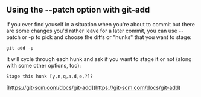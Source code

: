 ## Using the --patch option with git-add

If you ever find youself in a situation when you're about to commit but there are some changes you'd rather leave for a later commit, you can use --patch or -p to pick and choose the diffs or "hunks" that you want to stage:

`git add -p`

It will cycle through each hunk and ask if you want to stage it or not (along with some other options, too):
```
Stage this hunk [y,n,q,a,d,e,?]?
```

[https://git-scm.com/docs/git-add](https://git-scm.com/docs/git-add)
